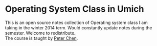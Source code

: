Operating System Class in Umich
===
This is an open source notes collection of Operating system class I am taking in the winter 2014 term. Would constantly update notes during the semester. Welcome to redistribute.   
The course is taught by [Peter Chen](http://web.eecs.umich.edu/~pmchen/).

